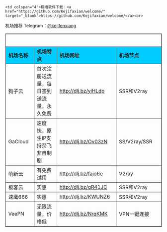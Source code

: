 <table width="100%" border="1" align="center" cellpadding="10" cellspacing="0">
  <tr>
    <td colspan="4" align="center"><h2>
  </tr>
  <tr>
    <td width="215" bgcolor="#00CCFF"><strong>机场名称</strong></td>
    <td width="424" bgcolor="#00CCFF"><strong>机场特点</strong></td>
    <td width="359" bgcolor="#00CCFF"><strong>机场网址</strong></td>
    <td width="441" bgcolor="#00CCFF"><strong>机场节点</strong></td>
  </tr>
  <tr>
    <td>狗子云</td>
    <td>首次注册送流量，每日签到送流量，永久免费 </td>
    <td><a href="https://web.doggo.top/auth/register?code=GPpz" target="_blank">http://dlj.bz/yiHLdp</a></td>
    <td>SSR和V2ray</td>
  </tr>
  <tr>
    <td>GaCloud</td>
    <td>速度快，原生IP支持奈飞非自制剧</td>
    <td><a href="https://invitation.gacloud.ltd/auth/register?code=U0BQ" target="_blank">http://dlj.bz/Ov03zN</a></td>
    <td>SS/V2ray/SSR</td>
  </tr>
  <tr>
    <td>萌新云</td>
    <td>有免费试用</td>
    <td><a href="https://www.mxssr.xyz/auth/register?code=Ql9U" target="_blank">http://dlj.bz/fajo6e</a></td>
    <td>V2ray</td>
  </tr>
  <tr>
    <td>极客云</td>
    <td>实惠</td>
    <td><a href="https://jike.ph/auth/register?code=YmOv" target="_blank">http://dlj.bz/gR41JC</a></td>
    <td>SSR和V2ray</td>
  </tr>
  <tr>
    <td>速鹰666</td>
    <td>实惠</td>
    <td><a href="https://suying00.com/auth/register?code=mclu" target="_blank">http://dlj.bz/KWUNZ6</a></td>
    <td>SSR和V2ray</td>
  </tr>
  <tr>
    <td>VeePN</td>
    <td>无限流量，价格低</td>
    <td><a href="https://veepn.com/zh/refer-friend/ve-2dapf1bcy/" target="_blank">http://dlj.bz/NrqKMK</a></td>
    <td>VPN一键连接</td>
  </tr>
 
    <td colspan="4">翻墙软件下载：<a href="https://github.com/Kejifaxian/welcome/" target="_blank">https://github.com/Kejifaxian/welcome/</a><br>
机场推荐 Telegram：<a href="https://t.me/kejifenxiang" target="_blank">@kejifenxiang</a></td>
  </tr>
</table>
